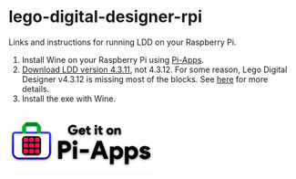 # lego-digital-designer-rpi
Links and instructions for running LDD on your Raspberry Pi.
1. Install Wine on your Raspberry Pi using [Pi-Apps](https://github.com/Botspot/pi-apps).
2. [Download LDD version 4.3.11](https://web.archive.org/web/20190622153357/https://lc-www-live-s.legocdn.com/downloads/ldd2.0/installer/setupLDD-PC-4_3_11.exe), not 4.3.12. For some reason, Lego Digital Designer v4.3.12 is missing most of the blocks. See [here](https://bricks.stackexchange.com/questions/12715) for more details.
3. Install the exe with Wine.

[![badge](https://github.com/Botspot/pi-apps/blob/master/icons/badge.png?raw=true)](https://github.com/Botspot/pi-apps)  
